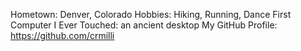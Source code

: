 Hometown: Denver, Colorado
Hobbies: Hiking, Running, Dance
First Computer I Ever Touched: an ancient desktop
My GitHub Profile: https://github.com/crmilli
